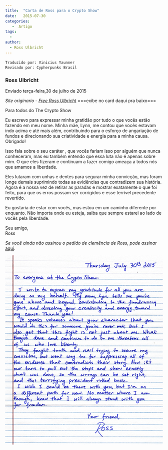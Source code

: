 ```yaml
---
title:  "Carta de Ross para o Crypto Show"
date:   2015-07-30
categories:
   -  Artigo
tags:
  -
author:
  - Ross Ulbricht
---
```

```
Traduzido por: Vinicius Yaunner
Revisado por: Cypherpunks Brasil
```

### Ross Ulbricht 


Enviado terça-feira,30 de julho de 2015

_Site originario - [Free Ross Ulbricht](https://freeross.org/crypto-show-letter-2015/)_
===exibe no card daqui pra baixo===

Para todos do The Crypto Show

Eu escrevo para expressar minha gratidão por tudo o que vocês estão fazendo em meu nome. Minha mãe, Lynn, me contou que vocês estavam indo acima e até mais além, contribuindo para o esforço de angariação de fundos e direcionando sua criatividade e energia para a minha causa. Obrigado!

Isso fala sobre o seu caráter , que vocês fariam isso por alguém que nunca conheceram, mas eu também entendo que essa luta não é apenas sobre mim. O que eles fizeram e continuam a fazer comigo ameaça a todos nós que amamos a liberdade.

Eles lutaram com unhas e dentes para segurar minha convicção, mas foram longe demais suprimindo todas as evidências que contradizem sua história. Agora é a nossa vez de retirar as paradas e mostrar exatamente o que foi feito, para que os erros possam ser corrigidos e esse terrível precedente revertido.

Eu gostaria de estar com vocês, mas estou em um caminho diferente por enquanto. Não importa onde eu esteja, saiba que sempre estarei ao lado de vocês pela liberdade.

Seu amigo,  
Ross

_Se você ainda não assinou o pedido de clemência de Ross, pode assinar_ [aqui](https://www.change.org/p/freerosspetition-we-seek-potus-s-clemency-for-ross-ulbricht-serving-double-life-for-a-website-realdonaldtrump-free-ross).

![](../stuff/Letter_crypto-fundraiser.jpg)
